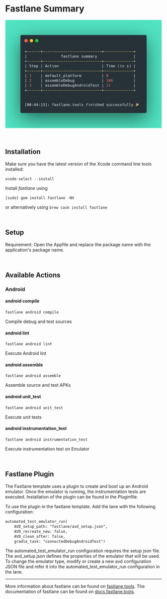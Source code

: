 # Fastlane Summary

![](images/fastlane_summary.png)

</br>

## Installation

Make sure you have the latest version of the Xcode command line tools installed:

```
xcode-select --install
```

Install _fastlane_ using
```
[sudo] gem install fastlane -NV
```
or alternatively using `brew cask install fastlane`

</br>

## Setup

Requirement: Open the Appfile and replace the package name with the application's package name.

</br>

## Available Actions
### Android
#### android compile
```
fastlane android compile
```
Compile debug and test sources
#### android lint
```
fastlane android lint
```
Execute Android lint
#### android assemble
```
fastlane android assemble
```
Assemble source and test APKs
#### android unit_test
```
fastlane android unit_test
```
Execute unit tests
#### android instrumentation_test
```
fastlane android instrumentation_test
```
Execute instrumentation test on Emulator

</br>

## Fastlane Plugin

The Fastlane template uses a plugin to create and boot up an Android emulator. Once the emulator is running, the instrumentation tests are executed. Installation of the plugin can be found in the Pluginfile.

To use the plugin in the fastlane template. Add the lane with the following configuration:

```
automated_test_emulator_run(
    AVD_setup_path: "fastlane/avd_setup.json",
    AVD_recreate_new: false,
    AVD_clean_after: false,
    gradle_task: "connectedDebugAndroidTest")
```

The automated_test_emulator_run configuration requires the setup json file. The avd_setup.json defines the properties of the emulator that will be used. To change the emulator type, modify or create a new avd configuration JSON file and refer it into the automated_test_emulator_run configuration in the lane.

----

More information about fastlane can be found on [fastlane.tools](https://fastlane.tools).
The documentation of fastlane can be found on [docs.fastlane.tools](https://docs.fastlane.tools).